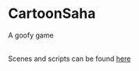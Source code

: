 # CartoonSaha
  A goofy game <br>

  <br>Scenes and scripts can be found [here](https://github.com/Samarthi/CartoonSaha) 

